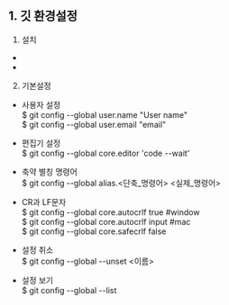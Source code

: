 ## 1. 깃 환경설정

1. 설치
- 
-

2. 기본설정

- 사용자 설정  
$ git config --global user.name "User name"  
$ git config --global user.email "email"

- 편집기 설정  
$ git config --global core.editor 'code --wait'

- 축약 별칭 명령어  
$ git config --global alias.<단축_명령어> <실제_명령어>

- CR과 LF문자  
$ git config --global core.autocrlf true #window  
$ git config --global core.autocrlf input #mac  
$ git config --global core.safecrlf false  
- 설정 취소  
$ git config --global --unset <이름>
 
- 설정 보기  
$ git config --global --list
